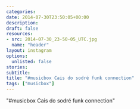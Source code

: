 ```yaml
---
categories:
date: 2014-07-30T23:50:05+00:00
description:
draft: false
resources:
- src: 2014-07-30_23-50-05_UTC.jpg
  name: "header"
layout: instagram
options:
  unlisted: false
stories:
subtitle:
title: "#musicbox Cais do sodré funk connection"
tags: ["musicbox"]
---
```


"#musicbox Cais do sodré funk connection"
